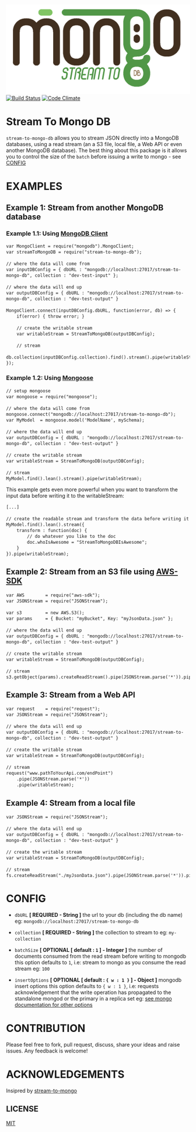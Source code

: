 ![Alt text](logo.png)
[![Build Status](https://travis-ci.org/AbdullahAli/stream-to-mongo-db.svg?branch=master)](https://travis-ci.org/AbdullahAli/stream-to-mongo-db) [![Code Climate](https://codeclimate.com/github/AbdullahAli/stream-to-mongo-db/badges/gpa.svg)](https://codeclimate.com/github/AbdullahAli/stream-to-mongo-db)


# Stream To Mongo DB

`stream-to-mongo-db` allows you to stream JSON directly into a MongoDB databases, using a read stream (an a S3 file, local file, a Web API or even another MongoDB database).  The best thing about this package is it allows you to control the size of the `batch` before issuing a write to mongo - see [CONFIG](#config)

# EXAMPLES
## Example 1: Stream from another MongoDB database

### Example 1.1: Using [MongoDB Client](https://docs.mongodb.com/getting-started/node/client/)
```
var MongoClient = require("mongodb").MongoClient;
var streamToMongoDB = require("stream-to-mongo-db");

// where the data will come from
var inputDBConfig = { dbURL : "mongodb://localhost:27017/stream-to-mongo-db", collection : "dev-test-input" };

// where the data will end up
var outputDBConfig = { dbURL : "mongodb://localhost:27017/stream-to-mongo-db", collection : "dev-test-output" }

MongoClient.connect(inputDBConfig.dbURL, function(error, db) => {
    if(error) { throw error; }

    // create the writable stream
    var writableStream = StreamToMongoDB(outputDBConfig);

    // stream
    db.collection(inputDBConfig.collection).find().stream().pipe(writableStream);
});

```

### Example 1.2: Using [Mongoose](http://mongoosejs.com/)
```
// setup mongoose
var mongoose = require("mongoose");

// where the data will come from
mongoose.connect("mongodb://localhost:27017/stream-to-mongo-db");
var MyModel  = mongoose.model('ModelName', mySchema);

// where the data will end up
var outputDBConfig = { dbURL : "mongodb://localhost:27017/stream-to-mongo-db", collection : "dev-test-output" }

// create the writable stream
var writableStream = StreamToMongoDB(outputDBConfig);

// stream
MyModel.find().lean().stream().pipe(writableStream);
```

This example gets even more powerful when you want to transform the input data before writing it to the writableStream:

```
[...]

// create the readable stream and transform the data before writing it
MyModel.find().lean().stream({
    transform : function(doc) {
        // do whatever you like to the doc
        doc.whoIsAwesome = "StreamToMongoDBIsAwesome";
    }
}).pipe(writableStream);
```

## Example 2: Stream from an S3 file using [AWS-SDK](https://aws.amazon.com/sdk-for-node-js/)
```
var AWS        = require("aws-sdk");
var JSONStream = require("JSONStream");

var s3         = new AWS.S3();
var params     = { Bucket: "myBucket", Key: "myJsonData.json" };

// where the data will end up
var outputDBConfig = { dbURL : "mongodb://localhost:27017/stream-to-mongo-db", collection : "dev-test-output" }

// create the writable stream
var writableStream = StreamToMongoDB(outputDBConfig);

// stream
s3.getObject(params).createReadStream().pipe(JSONStream.parse('*')).pipe(writableStream);
```

## Example 3: Stream from a Web API
```
var request    = require("request");
var JSONStream = require("JSONStream");

// where the data will end up
var outputDBConfig = { dbURL : "mongodb://localhost:27017/stream-to-mongo-db", collection : "dev-test-output" }

// create the writable stream
var writableStream = StreamToMongoDB(outputDBConfig);

// stream
request("www.pathToYourApi.com/endPoint")
    .pipe(JSONStream.parse('*'))
    .pipe(writableStream);
```

## Example 4: Stream from a local file
```
var JSONStream = require("JSONStream");

// where the data will end up
var outputDBConfig = { dbURL : "mongodb://localhost:27017/stream-to-mongo-db", collection : "dev-test-output" }

// create the writable stream
var writableStream = StreamToMongoDB(outputDBConfig);

// stream
fs.createReadStream("./myJsonData.json").pipe(JSONStream.parse('*')).pipe(writableStream);
```

# CONFIG
- `dbURL`         **[ REQUIRED - String ]**
    the url to your db (including the db name)
    eg: `mongodb://localhost:27017/stream-to-mongo-db`

- `collection`    **[ REQUIRED - String ]**
    the collection to stream to
    eg: `my-collection`

- `batchSize`     **[ OPTIONAL [ default : `1` ] - Integer ]**
    the number of documents consumed from the read stream before writing to mongodb
    this option defaults to `1`, i.e: stream to mongo as you consume the read stream
    eg: `100`

- `insertOptions` **[ OPTIONAL [ default : `{ w : 1 }` ] - Object ]**
    mongodb insert options
    this option defaults to `{ w : 1 }`, i.e: requests acknowledgement that the write operation has propagated to the standalone mongod or the primary in a replica set
    eg: [see mongo documentation for other options](https://docs.mongodb.com/manual/reference/write-concern/)

# CONTRIBUTION
Please feel free to fork, pull request, discuss, share your ideas and raise issues.  Any feedback is welcome!

# ACKNOWLEDGEMENTS
Insipred by [stream-to-mongo](https://www.npmjs.com/package/stream-to-mongo)

## LICENSE
[MIT](LICENSE)
